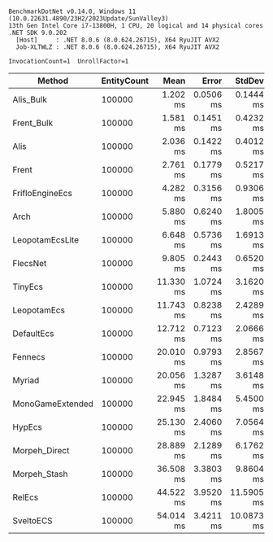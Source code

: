 ```

BenchmarkDotNet v0.14.0, Windows 11 (10.0.22631.4890/23H2/2023Update/SunValley3)
13th Gen Intel Core i7-13800H, 1 CPU, 20 logical and 14 physical cores
.NET SDK 9.0.202
  [Host]     : .NET 8.0.6 (8.0.624.26715), X64 RyuJIT AVX2
  Job-XLTWLZ : .NET 8.0.6 (8.0.624.26715), X64 RyuJIT AVX2

InvocationCount=1  UnrollFactor=1  

```
| Method           | EntityCount | Mean      | Error     | StdDev     | Median    | Gen0      | Gen1      | Gen2      | Allocated   |
|----------------- |------------ |----------:|----------:|-----------:|----------:|----------:|----------:|----------:|------------:|
| Alis_Bulk        | 100000      |  1.202 ms | 0.0506 ms |  0.1444 ms |  1.176 ms |         - |         - |         - |  2541.75 KB |
| Frent_Bulk       | 100000      |  1.581 ms | 0.1451 ms |  0.4232 ms |  1.374 ms |         - |         - |         - |  2541.47 KB |
| Alis             | 100000      |  2.036 ms | 0.1422 ms |  0.4012 ms |  1.966 ms |         - |         - |         - |  2541.75 KB |
| Frent            | 100000      |  2.761 ms | 0.1779 ms |  0.5217 ms |  2.494 ms |         - |         - |         - |  2541.75 KB |
| FrifloEngineEcs  | 100000      |  4.282 ms | 0.3156 ms |  0.9306 ms |  4.256 ms |         - |         - |         - |  3381.74 KB |
| Arch             | 100000      |  5.880 ms | 0.6240 ms |  1.8005 ms |  5.453 ms |         - |         - |         - |  3178.44 KB |
| LeopotamEcsLite  | 100000      |  6.648 ms | 0.5736 ms |  1.6913 ms |  6.244 ms |         - |         - |         - |  7151.08 KB |
| FlecsNet         | 100000      |  9.805 ms | 0.2443 ms |  0.6520 ms |  9.543 ms |         - |         - |         - |     2.73 KB |
| TinyEcs          | 100000      | 11.330 ms | 1.0724 ms |  3.1620 ms | 12.310 ms |         - |         - |         - |  5977.53 KB |
| LeopotamEcs      | 100000      | 11.743 ms | 0.8238 ms |  2.4289 ms | 12.004 ms |         - |         - |         - | 13685.65 KB |
| DefaultEcs       | 100000      | 12.712 ms | 0.7123 ms |  2.0666 ms | 13.361 ms |         - |         - |         - | 11321.11 KB |
| Fennecs          | 100000      | 20.010 ms | 0.9793 ms |  2.8567 ms | 19.695 ms |         - |         - |         - | 13636.45 KB |
| Myriad           | 100000      | 20.056 ms | 1.3287 ms |  3.6148 ms | 18.762 ms |         - |         - |         - |  7633.16 KB |
| MonoGameExtended | 100000      | 22.945 ms | 1.8484 ms |  5.4500 ms | 22.507 ms |         - |         - |         - | 16408.61 KB |
| HypEcs           | 100000      | 25.130 ms | 2.4060 ms |  7.0564 ms | 23.905 ms | 1000.0000 | 1000.0000 |         - | 25826.77 KB |
| Morpeh_Direct    | 100000      | 28.889 ms | 2.1289 ms |  6.1762 ms | 28.019 ms | 1000.0000 | 1000.0000 | 1000.0000 |  33833.4 KB |
| Morpeh_Stash     | 100000      | 36.508 ms | 3.3803 ms |  9.8604 ms | 34.970 ms | 1000.0000 | 1000.0000 | 1000.0000 |  33833.4 KB |
| RelEcs           | 100000      | 44.522 ms | 3.9520 ms | 11.5905 ms | 38.970 ms | 1000.0000 | 1000.0000 |         - | 29706.66 KB |
| SveltoECS        | 100000      | 54.014 ms | 3.4211 ms | 10.0873 ms | 56.535 ms |         - |         - |         - |      3.2 KB |
